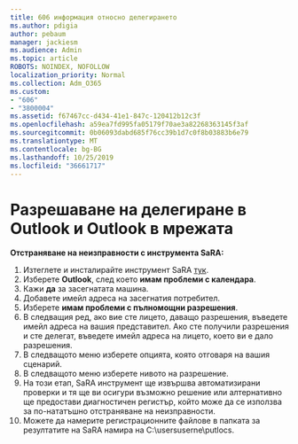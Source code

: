 ```yaml
---
title: 606 информация относно делегирането
ms.author: pdigia
author: pebaum
manager: jackiesm
ms.audience: Admin
ms.topic: article
ROBOTS: NOINDEX, NOFOLLOW
localization_priority: Normal
ms.collection: Adm_O365
ms.custom:
- "606"
- "3800004"
ms.assetid: f67467cc-d434-41e1-847c-120412b12c3f
ms.openlocfilehash: a59ea7fd995fa05179f70ae3a82268363145f3af
ms.sourcegitcommit: 0b06093dabd685f76cc39b1d7c0f8b03883b6e79
ms.translationtype: MT
ms.contentlocale: bg-BG
ms.lasthandoff: 10/25/2019
ms.locfileid: "36661717"
---
```

# <a name="troubleshooting-delegation-in-outlook-and-outlook-on-the-web"></a>Разрешаване на делегиране в Outlook и Outlook в мрежата

**Отстраняване на неизправности с инструмента SaRA:**

1. Изтеглете и инсталирайте инструмент SaRA [тук](https://aka.ms/SaRA-SkypeForBusinessSignIn).
1. Изберете **Outlook**, след което **имам проблеми с календара**.
1. Кажи **да** за засегнатата машина.
1. Добавете имейл адреса на засегнатия потребител.
1. Изберете **имам проблеми с пълномощни разрешения**.
1. В следващия ред, ако вие сте лицето, даващо разрешения, въведете имейл адреса на вашия представител. Ако сте получили разрешения и сте делегат, въведете имейл адреса на лицето, което ви е дало разрешения.
1. В следващото меню изберете опцията, която отговаря на вашия сценарий.
1. В следващото меню изберете нивото на разрешение.
1. На този етап, SaRA инструмент ще извършва автоматизирани проверки и тя ще ви осигури възможно решение или алтернативно ще предостави диагностичен регистър, който може да се използва за по-нататъшно отстраняване на неизправности.
1. Можете да намерите регистрационните файлове в папката за резултатите на SaRA намира на C:\usersuserne\putlocs\.
